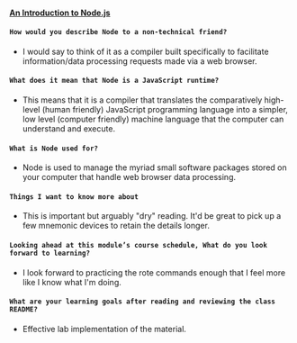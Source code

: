 #### [An Introduction to Node.js](https://www.sitepoint.com/an-introduction-to-node-js/)

#### `How would you describe Node to a non-technical friend?`
* I would say to think of it as a compiler built specifically to facilitate information/data processing requests made via a web browser.
    
#### `What does it mean that Node is a JavaScript runtime?`
* This means that it is a compiler that translates the comparatively high-level (human friendly) JavaScript programming language into a simpler, low level (computer friendly) machine language that the computer can understand and execute.
        
#### `What is Node used for?`
* Node is used to manage the myriad small software packages stored on your computer that handle web browser data processing.

#### `Things I want to know more about`
* This is important but arguably "dry" reading. It'd be great to pick up a few mnemonic devices to retain the details longer.

#### `Looking ahead at this module’s course schedule, What do you look forward to learning?`
* I look forward to practicing the rote commands enough that I feel more like I know what I'm doing.

#### `What are your learning goals after reading and reviewing the class README?`
* Effective lab implementation of the material.